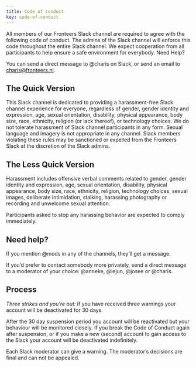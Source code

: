 ```yaml
---
title: Code of conduct
key: code-of-conduct
---
```


All members of our Fronteers Slack channel are required to agree with the following code of conduct. The admins of the Slack channel will enforce this code throughout the entire Slack channel. We expect cooperation from all participants to help ensure a safe environment for everybody. Need Help?

You can send a direct message to @charis on Slack, or send an email to charis@fronteers.nl.

## The Quick Version

This Slack channel is dedicated to providing a harassment-free Slack channel experience for everyone, regardless of gender, gender identity and expression, age, sexual orientation, disability, physical appearance, body size, race, ethnicity, religion (or lack thereof), or technology choices. We do not tolerate harassment of Slack channel participants in any form. Sexual language and imagery is not appropriate in any channel. Slack members violating these rules may be sanctioned or expelled from the Fronteers Slack at the discretion of the Slack admins.

## The Less Quick Version

Harassment includes offensive verbal comments related to gender, gender identity and expression, age, sexual orientation, disability, physical appearance, body size, race, ethnicity, religion, technology choices, sexual images, deliberate intimidation, stalking, harassing photography or recording and unwelcome sexual attention.

Participants asked to stop any harassing behavior are expected to comply immediately.

## Need help?

If you mention @mods in any of the channels, they’ll get a message.

If you’d prefer to contact somebody more privately, send a direct message to a moderator of your choice: @anneke, @iejun, @josee or @charis.

## Process

_Three strikes and you’re out:_ if you have received three warnings your account will be deactivated for 30 days.

After the 30 day suspension period you account will be reactivated but your behaviour will be monitored closely. If you break the Code of Conduct again after suspension, or if you make a new (second) account to gain access to the Slack your account will be deactivated indefinitely.

Each Slack moderator can give a warning. The moderator’s decisions are final and can not be appealed.
